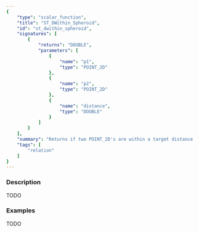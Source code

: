 ```yaml
---
{
    "type": "scalar_function",
    "title": "ST_DWithin_Spheroid",
    "id": "st_dwithin_spheroid",
    "signatures": [
        {
            "returns": "DOUBLE",
            "parameters": [
                {
                    "name": "p1",
                    "type": "POINT_2D"
                },
                {
                    "name": "p2",
                    "type": "POINT_2D"
                },
                {
                    "name": "distance",
                    "type": "DOUBLE"
                }
            ]
        }
    ],
    "summary": "Returns if two POINT_2D's are within a target distance in meters, using an ellipsoidal model of the earths surface",
    "tags": [
        "relation"
    ]
}
---
```


### Description

TODO

### Examples

TODO

